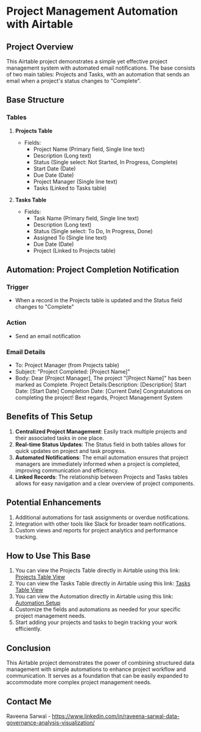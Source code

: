 # Project Management Automation with Airtable

## Project Overview

This Airtable project demonstrates a simple yet effective project management system with automated email notifications. The base consists of two main tables: Projects and Tasks, with an automation that sends an email when a project's status changes to "Complete".

## Base Structure

### Tables

1. **Projects Table**
   - Fields:
     - Project Name (Primary field, Single line text)
     - Description (Long text)
     - Status (Single select: Not Started, In Progress, Complete)
     - Start Date (Date)
     - Due Date (Date)
     - Project Manager (Single line text)
     - Tasks (Linked to Tasks table)

2. **Tasks Table**
   - Fields:
     - Task Name (Primary field, Single line text)
     - Description (Long text)
     - Status (Single select: To Do, In Progress, Done)
     - Assigned To (Single line text)
     - Due Date (Date)
     - Project (Linked to Projects table)

## Automation: Project Completion Notification

### Trigger
- When a record in the Projects table is updated and the Status field changes to "Complete"

### Action
- Send an email notification

### Email Details
- To: Project Manager (from Projects table)
- Subject: "Project Completed: [Project Name]"
- Body: 
Dear [Project Manager],
The project "[Project Name]" has been marked as Complete.
Project Details:Description: [Description]
Start Date: [Start Date]
Completion Date: [Current Date]
Congratulations on completing the project!
Best regards,
Project Management System


## Benefits of This Setup

1. **Centralized Project Management**: Easily track multiple projects and their associated tasks in one place.
2. **Real-time Status Updates**: The Status field in both tables allows for quick updates on project and task progress.
3. **Automated Notifications**: The email automation ensures that project managers are immediately informed when a project is completed, improving communication and efficiency.
4. **Linked Records**: The relationship between Projects and Tasks tables allows for easy navigation and a clear overview of project components.

## Potential Enhancements

1. Additional automations for task assignments or overdue notifications.
2. Integration with other tools like Slack for broader team notifications.
3. Custom views and reports for project analytics and performance tracking.

## How to Use This Base

1. You can view the Projects Table directly in Airtable using this link:
[Projects Table View](https://airtable.com/appF51KHy4PEjRTY3/shrO96Ur4JezPGV1A)
2. You can view the Tasks Table directly in Airtable using this link:
[Tasks Table View](https://airtable.com/appF51KHy4PEjRTY3/shrO96Ur4JezPGV1A)
3. You can view the Automation directly in Airtable using this link:
   [Automation Setup](https://airtable.com/appF51KHy4PEjRTY3/shrO96Ur4JezPGV1A)
5. Customize the fields and automations as needed for your specific project management needs.
6. Start adding your projects and tasks to begin tracking your work efficiently.

## Conclusion

This Airtable project demonstrates the power of combining structured data management with simple automations to enhance project workflow and communication. It serves as a foundation that can be easily expanded to accommodate more complex project management needs.

## Contact Me
Raveena Sarwal - https://www.linkedin.com/in/raveena-sarwal-data-governance-analysis-visualization/


